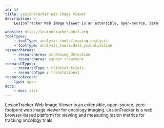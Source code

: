 ```yaml
---
id: 14
title: LesionTracker Web Image Viewer
description: >
    LesionTracker Web Image Viewer is an extensible, open-source, zero-footprint web image viewer for oncology imaging. LesionTracker is a web browser-based platform for viewing and measuring lesion metrics for tracking oncology trials .

website: http://lesiontracker.ohif.org
toolTypes:
    - toolType: analysis_tools/imaging_analysis
    - toolType: analysis_tools/data_visualization
researchAreas:
    - researchArea: screening_detection
    - researchArea: cancer_treatment
researchTypes:
    - researchType : clinical_trials
    - researchType : translational
resourceAccess:
    type: open
docs:
    - doc: itcr       
---
```

LesionTracker Web Image Viewer is an extensible, open-source, zero-footprint web image viewer for oncology imaging. LesionTracker is a web browser-based platform for viewing and measuring lesion metrics for tracking oncology trials.